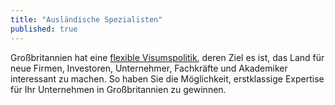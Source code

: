 ```yaml
---
title: "Ausländische Spezialisten"
published: true
---
```


Großbritannien hat eine [flexible Visumspolitik](https://invest.great.gov.uk/de/setup-guide/apply-for-visa/), deren Ziel es ist, das Land für neue Firmen, Investoren, Unternehmer, Fachkräfte und Akademiker interessant zu machen. So haben Sie die Möglichkeit, erstklassige Expertise für Ihr Unternehmen in Großbritannien zu gewinnen.

